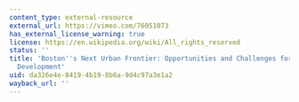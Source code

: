 ```yaml
---
content_type: external-resource
external_url: https://vimeo.com/76051073
has_external_license_warning: true
license: https://en.wikipedia.org/wiki/All_rights_reserved
status: ''
title: 'Boston''s Next Urban Frontier: Opportunities and Challenges for Infrastructure
  Development'
uid: da326e4e-8419-4b19-8b6a-9d4c97a3e1a2
wayback_url: ''
---
```

